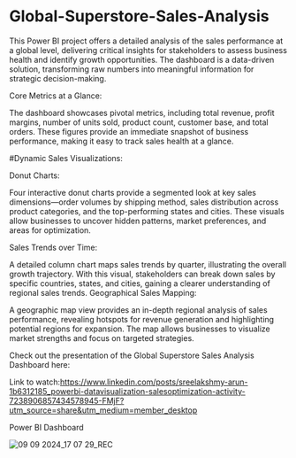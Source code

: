 # Global-Superstore-Sales-Analysis
This Power BI project offers a detailed analysis of the sales performance at a global level, delivering critical insights for stakeholders to assess business health and identify growth opportunities. The dashboard is a data-driven solution, transforming raw numbers into meaningful information for strategic decision-making.

Core Metrics at a Glance:

The dashboard showcases pivotal metrics, including total revenue, profit margins, number of units sold, product count, customer base, and total orders. These figures provide an immediate snapshot of business performance, making it easy to track sales health at a glance.

#Dynamic Sales Visualizations:


Donut Charts:

Four interactive donut charts provide a segmented look at key sales dimensions—order volumes by shipping method, sales distribution across product categories, and the top-performing states and cities. These visuals allow businesses to uncover hidden patterns, market preferences, and areas for optimization.

Sales Trends over Time:

A detailed column chart maps sales trends by quarter, illustrating the overall growth trajectory. With this visual, stakeholders can break down sales by specific countries, states, and cities, gaining a clearer understanding of regional sales trends.
Geographical Sales Mapping:

A geographic map view provides an in-depth regional analysis of sales performance, revealing hotspots for revenue generation and highlighting potential regions for expansion. The map allows businesses to visualize market strengths and focus on targeted strategies.

Check out the presentation of the Global Superstore Sales Analysis Dashboard here:

Link to watch:https://www.linkedin.com/posts/sreelakshmy-arun-1b6312185_powerbi-datavisualization-salesoptimization-activity-7238906857434578945-FMjF?utm_source=share&utm_medium=member_desktop

Power BI Dashboard






![09 09 2024_17 07 29_REC](https://github.com/user-attachments/assets/ab1e2732-cf91-45a9-a645-30aadf907d3d)







